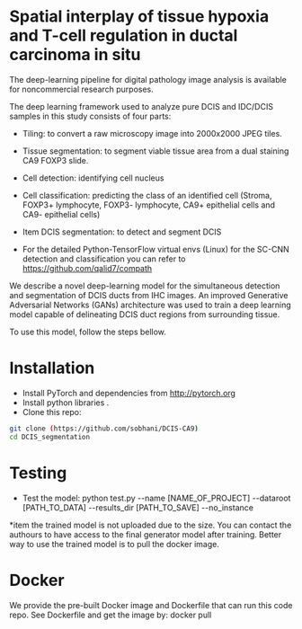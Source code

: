 # Spatial interplay of tissue hypoxia and T-cell regulation in ductal carcinoma in situ
The deep-learning pipeline for digital pathology image analysis is available for noncommercial research purposes.

The deep learning framework used to analyze pure DCIS and IDC/DCIS samples in this study consists of four parts: 
* Tiling: to convert a raw microscopy image into 2000x2000 JPEG tiles. 
* Tissue segmentation: to segment viable tissue area from a dual staining CA9 FOXP3 slide.
* Cell detection: identifying cell nucleus
* Cell classification: predicting the class of an identified cell (Stroma, FOXP3+ lymphocyte, FOXP3- lymphocyte, CA9+ epithelial cells and CA9- epithelial cells)
* Item DCIS segmentation: to detect and segment DCIS

* For the detailed Python-TensorFlow virtual envs (Linux) for the SC-CNN detection and classification you can refer to   https://github.com/qalid7/compath 

We describe a novel deep-learning model for the simultaneous detection and segmentation of DCIS ducts from IHC images. 
An improved Generative Adversarial Networks (GANs) architecture was used to train a deep learning model capable of delineating DCIS duct regions from surrounding tissue.

To use this model, follow the steps bellow.
# Installation
* Install PyTorch and dependencies from http://pytorch.org
* Install python libraries .
* Clone this repo:

```bash
git clone (https://github.com/sobhani/DCIS-CA9) 
cd DCIS_segmentation
```

# Testing
* Test the model:
python test.py --name [NAME_OF_PROJECT] --dataroot [PATH_TO_DATA] --results_dir [PATH_TO_SAVE] --no_instance

*item the trained model is not uploaded due to the size. You can contact the authours to have access to the final generator model after training. Better way to use the trained model is to pull the docker image.

# Docker
We provide the pre-built Docker image and Dockerfile that can run this code repo. See Dockerfile and get the image by: docker pull 
